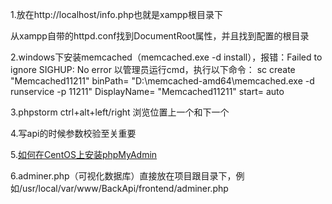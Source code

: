 1.放在http://localhost/info.php也就是xampp根目录下

<?php
    echo phpinfo();
?>

从xampp自带的httpd.conf找到DocumentRoot属性，并且找到配置的根目录

2.windows下安装memcached（memcached.exe -d install），报错：Failed to ignore SIGHUP: No error
以管理员运行cmd，执行以下命令：
sc create "Memcached11211" binPath= "D:\memcached-amd64\memcached.exe -d runservice -p 11211" DisplayName= "Memcached11211" start= auto

3.phpstorm
ctrl+alt+left/right 浏览位置上一个和下一个

4.写api的时候参数校验至关重要

5.[如何在CentOS上安装phpMyAdmin](https://linux.cn/article-4526-1.html)

6.adminer.php（可视化数据库）直接放在项目跟目录下，例如/usr/local/var/www/BackApi/frontend/adminer.php

